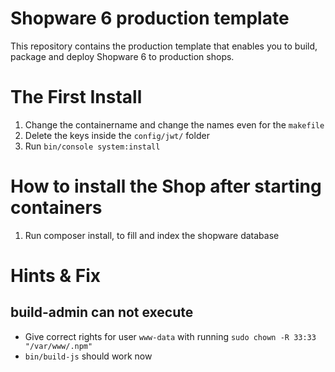 # Shopware 6 production template

This repository contains the production template that enables you to build,
package and deploy Shopware 6 to production shops.


# The First Install
1. Change the containername and change the names even for the `makefile`
1. Delete the keys inside the `config/jwt/` folder
2. Run `bin/console system:install`

# How to install the Shop after starting containers
1. Run composer install, to fill and index the shopware database


# Hints & Fix

## build-admin can not execute
- Give correct rights for user `www-data` with running `sudo chown -R 33:33 "/var/www/.npm"`
- `bin/build-js` should work now